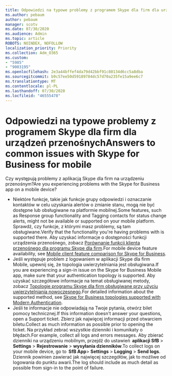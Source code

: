 ```yaml
---
title: Odpowiedzi na typowe problemy z programem Skype dla firm dla urządzeń przenośnych
ms.author: pebaum
author: pebaum
manager: scotv
ms.date: 07/30/2020
ms.audience: Admin
ms.topic: article
ROBOTS: NOINDEX, NOFOLLOW
localization_priority: Priority
ms.collection: Adm_O365
ms.custom:
- "5985"
- "9003195"
ms.openlocfilehash: 2e3a44bffef4da79d42bbf91c80134d6cc5a8dba
ms.sourcegitcommit: b9c57ee50d59189784dc57d70a235fe15a9ee6c7
ms.translationtype: MT
ms.contentlocale: pl-PL
ms.lasthandoff: 07/30/2020
ms.locfileid: "46555478"
---
```

# <a name="answers-to-common-issues-with-skype-for-business-for-mobile"></a><span data-ttu-id="d60cc-102">Odpowiedzi na typowe problemy z programem Skype dla firm dla urządzeń przenośnych</span><span class="sxs-lookup"><span data-stu-id="d60cc-102">Answers to common issues with Skype for Business for mobile</span></span>

<span data-ttu-id="d60cc-103">Czy występują problemy z aplikacją Skype dla firm na urządzeniu przenośnym?</span><span class="sxs-lookup"><span data-stu-id="d60cc-103">Are you experiencing problems with the Skype for Business app on a mobile device?</span></span>

- <span data-ttu-id="d60cc-104">Niektóre funkcje, takie jak funkcje grupy odpowiedzi i oznaczanie kontaktów w celu uzyskania alertów o zmianie stanu, mogą nie być dostępne lub obsługiwane na platformie mobilnej.</span><span class="sxs-lookup"><span data-stu-id="d60cc-104">Some features, such as Response group functionality and Tagging contacts for status change alerts, might not be available or supported on your mobile platform.</span></span> <span data-ttu-id="d60cc-105">Sprawdź, czy funkcje, z którymi masz problemy, są tam obsługiwane.</span><span class="sxs-lookup"><span data-stu-id="d60cc-105">Verify that the functionality you're having problems with is supported there.</span></span> <span data-ttu-id="d60cc-106">Aby uzyskać informacje o dostępności funkcji urządzenia przenośnego, zobacz [Porównanie funkcji klienta przenośnego dla programu Skype dla firm](https://technet.microsoft.com/library/Dn951412.aspx).</span><span class="sxs-lookup"><span data-stu-id="d60cc-106">For mobile device feature availability, see [Mobile client feature comparison for Skype for Business](https://technet.microsoft.com/library/Dn951412.aspx).</span></span>
- <span data-ttu-id="d60cc-107">Jeśli występuje problem z logowaniem w aplikacji Skype dla firm Mobile, upewnij się, że topologia uwierzytelniania jest obsługiwana.</span><span class="sxs-lookup"><span data-stu-id="d60cc-107">If you are experiencing a sign-in issue on the Skype for Business Mobile app, make sure that your authentication topology is supported.</span></span> <span data-ttu-id="d60cc-108">Aby uzyskać szczegółowe informacje na temat obsługiwanej metody, zobacz [Topologie programu Skype dla firm obsługiwane przy użyciu uwierzytelniania nowoczesnego](https://docs.microsoft.com/skypeforbusiness/plan-your-deployment/modern-authentication/topologies-supported).</span><span class="sxs-lookup"><span data-stu-id="d60cc-108">For detailed information about the supported method, see [Skype for Business topologies supported with Modern Authentication](https://docs.microsoft.com/skypeforbusiness/plan-your-deployment/modern-authentication/topologies-supported).</span></span>  
- <span data-ttu-id="d60cc-109">Jeśli te informacje nie odpowiadają na Twoje pytania, otwórz bilet pomocy technicznej.</span><span class="sxs-lookup"><span data-stu-id="d60cc-109">If this information doesn't answer your questions, open a Support ticket.</span></span> <span data-ttu-id="d60cc-110">Zbierz jak najwięcej informacji przed otwarciem biletu.</span><span class="sxs-lookup"><span data-stu-id="d60cc-110">Collect as much information as possible prior to opening the ticket.</span></span> <span data-ttu-id="d60cc-111">Na przykład zebrać wszystkie dzienniki i komunikaty o błędach.</span><span class="sxs-lookup"><span data-stu-id="d60cc-111">For example, collect all logs and errors messages.</span></span> <span data-ttu-id="d60cc-112">Aby zbierać dzienniki na urządzeniu mobilnym, przejdź do ustawień  **aplikacji SfB** >   **Settings**  >   **Rejestrowanie**  >   **wysyłania dzienników**.</span><span class="sxs-lookup"><span data-stu-id="d60cc-112">To collect logs on your mobile device, go to  **SfB App**>  **Settings** >  **Logging** >  **Send logs**.</span></span> <span data-ttu-id="d60cc-113">Dziennik powinien zawierać jak najwięcej szczegółów, jak to możliwe od logowania do punktu awarii.</span><span class="sxs-lookup"><span data-stu-id="d60cc-113">The log should include as much detail as possible from sign-in to the point of failure.</span></span>

